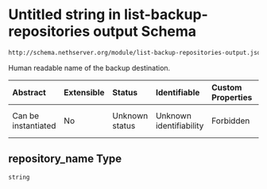 # Untitled string in list-backup-repositories output Schema

```txt
http://schema.nethserver.org/module/list-backup-repositories-output.json#/items/properties/repository_name
```

Human readable name of the backup destination.

| Abstract            | Extensible | Status         | Identifiable            | Custom Properties | Additional Properties | Access Restrictions | Defined In                                                                                                   |
| :------------------ | :--------- | :------------- | :---------------------- | :---------------- | :-------------------- | :------------------ | :----------------------------------------------------------------------------------------------------------- |
| Can be instantiated | No         | Unknown status | Unknown identifiability | Forbidden         | Allowed               | none                | [list-backup-repositories-output.json\*](module/list-backup-repositories-output.json "open original schema") |

## repository\_name Type

`string`
